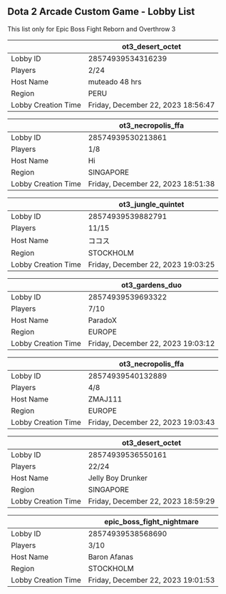 ## Dota 2 Arcade Custom Game - Lobby List

This list only for Epic Boss Fight Reborn and Overthrow 3

|  | ot3_desert_octet |
| ------ | ------ |
| Lobby ID | 28574939534316239 |
| Players | 2/24 |
| Host Name | muteado 48 hrs |
| Region | PERU |
| Lobby Creation Time | Friday, December 22, 2023 18:56:47 |


|  | ot3_necropolis_ffa |
| ------ | ------ |
| Lobby ID | 28574939530213861 |
| Players | 1/8 |
| Host Name | Hi |
| Region | SINGAPORE |
| Lobby Creation Time | Friday, December 22, 2023 18:51:38 |


|  | ot3_jungle_quintet |
| ------ | ------ |
| Lobby ID | 28574939539882791 |
| Players | 11/15 |
| Host Name | ココス |
| Region | STOCKHOLM |
| Lobby Creation Time | Friday, December 22, 2023 19:03:25 |


|  | ot3_gardens_duo |
| ------ | ------ |
| Lobby ID | 28574939539693322 |
| Players | 7/10 |
| Host Name | ParadoX |
| Region | EUROPE |
| Lobby Creation Time | Friday, December 22, 2023 19:03:12 |


|  | ot3_necropolis_ffa |
| ------ | ------ |
| Lobby ID | 28574939540132889 |
| Players | 4/8 |
| Host Name | ZMAJ111 |
| Region | EUROPE |
| Lobby Creation Time | Friday, December 22, 2023 19:03:43 |


|  | ot3_desert_octet |
| ------ | ------ |
| Lobby ID | 28574939536550161 |
| Players | 22/24 |
| Host Name | Jelly Boy Drunker |
| Region | SINGAPORE |
| Lobby Creation Time | Friday, December 22, 2023 18:59:29 |


|  | epic_boss_fight_nightmare |
| ------ | ------ |
| Lobby ID | 28574939538568690 |
| Players | 3/10 |
| Host Name | Baron Afanas |
| Region | STOCKHOLM |
| Lobby Creation Time | Friday, December 22, 2023 19:01:53 |


